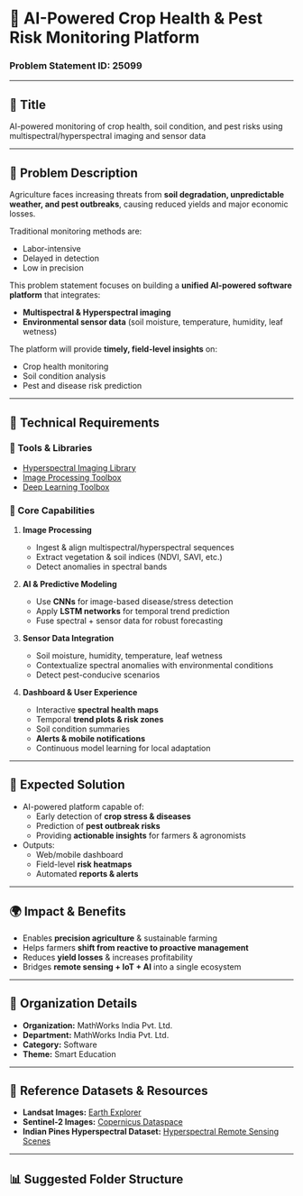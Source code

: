 # 🌱 AI-Powered Crop Health & Pest Risk Monitoring Platform  
### Problem Statement ID: 25099  

---

## 📌 Title  
AI-powered monitoring of crop health, soil condition, and pest risks using multispectral/hyperspectral imaging and sensor data  

---

## 📝 Problem Description  
Agriculture faces increasing threats from **soil degradation, unpredictable weather, and pest outbreaks**, causing reduced yields and major economic losses.  

Traditional monitoring methods are:  
- Labor-intensive  
- Delayed in detection  
- Low in precision  

This problem statement focuses on building a **unified AI-powered software platform** that integrates:  
- **Multispectral & Hyperspectral imaging**  
- **Environmental sensor data** (soil moisture, temperature, humidity, leaf wetness)  

The platform will provide **timely, field-level insights** on:  
- Crop health monitoring  
- Soil condition analysis  
- Pest and disease risk prediction  

---

## 📐 Technical Requirements  

### 🔹 Tools & Libraries  
- [Hyperspectral Imaging Library](https://in.mathworks.com/matlabcentral/fileexchange/76796-hyperspectral-imaging-library-for-image-processing-toolbox)  
- [Image Processing Toolbox](https://in.mathworks.com/products/image-processing.html)  
- [Deep Learning Toolbox](https://in.mathworks.com/products/deep-learning.html)  

### 🔹 Core Capabilities  
1. **Image Processing**  
   - Ingest & align multispectral/hyperspectral sequences  
   - Extract vegetation & soil indices (NDVI, SAVI, etc.)  
   - Detect anomalies in spectral bands  

2. **AI & Predictive Modeling**  
   - Use **CNNs** for image-based disease/stress detection  
   - Apply **LSTM networks** for temporal trend prediction  
   - Fuse spectral + sensor data for robust forecasting  

3. **Sensor Data Integration**  
   - Soil moisture, humidity, temperature, leaf wetness  
   - Contextualize spectral anomalies with environmental conditions  
   - Detect pest-conducive scenarios  

4. **Dashboard & User Experience**  
   - Interactive **spectral health maps**  
   - Temporal **trend plots & risk zones**  
   - Soil condition summaries  
   - **Alerts & mobile notifications**  
   - Continuous model learning for local adaptation  

---

## 🎯 Expected Solution  
- AI-powered platform capable of:  
  - Early detection of **crop stress & diseases**  
  - Prediction of **pest outbreak risks**  
  - Providing **actionable insights** for farmers & agronomists  
- Outputs:  
  - Web/mobile dashboard  
  - Field-level **risk heatmaps**  
  - Automated **reports & alerts**  

---

## 🌍 Impact & Benefits  
- Enables **precision agriculture** & sustainable farming  
- Helps farmers **shift from reactive to proactive management**  
- Reduces **yield losses** & increases profitability  
- Bridges **remote sensing + IoT + AI** into a single ecosystem  

---

## 🏢 Organization Details  
- **Organization:** MathWorks India Pvt. Ltd.  
- **Department:** MathWorks India Pvt. Ltd.  
- **Category:** Software  
- **Theme:** Smart Education  

---

## 🔗 Reference Datasets & Resources  
- **Landsat Images:** [Earth Explorer](https://earthexplorer.usgs.gov/)  
- **Sentinel-2 Images:** [Copernicus Dataspace](https://dataspace.copernicus.eu/)  
- **Indian Pines Hyperspectral Dataset:** [Hyperspectral Remote Sensing Scenes](https://www.ehu.eus/ccwintco/index.php/Hyperspectral_Remote_Sensing_Scenes)  

---

## 📊 Suggested Folder Structure  
